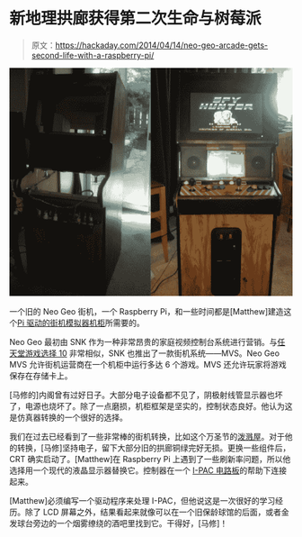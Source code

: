 # 新地理拱廊获得第二次生命与树莓派

> 原文：<https://hackaday.com/2014/04/14/neo-geo-arcade-gets-second-life-with-a-raspberry-pi/>

![neo-picade](img/dae88a978b68991a4abb95743a26258f.png)

一个旧的 Neo Geo 街机，一个 Raspberry Pi，和一些时间都是[Matthew]建造这个[Pi 驱动的街机模拟器机柜](http://imgur.com/gallery/QYZ0x)所需要的。

Neo Geo 最初由 SNK 作为一种非常昂贵的家庭视频控制台系统进行营销。与[任天堂游戏选择 10](http://en.wikipedia.org/wiki/PlayChoice-10) 非常相似，SNK 也推出了一款街机系统——MVS。Neo Geo MVS 允许街机运营商在一个机柜中运行多达 6 个游戏。MVS 还允许玩家将游戏保存在存储卡上。

[马修的]内阁曾有过好日子。大部分电子设备都不见了，阴极射线管显示器也坏了，电源也烧坏了。除了一点磨损，机柜框架是坚实的，控制状态良好。他认为这是仿真器转换的一个很好的选择。

我们在过去已经看到了一些非常棒的街机转换，比如这个万圣节的[泼溅屋](http://hackaday.com/2013/10/31/a-killer-arcade-cabinet-for-halloween/)。对于他的转换，[马修]坚持电子，留下大部分旧的拱廊铜绿完好无损。更换一些组件后，CRT 确实启动了。[Matthew]在 Raspberry Pi 上遇到了一些刷新率问题，所以他选择用一个现代的液晶显示器替换它。控制器在一个 [I-PAC 电路板](http://www.ultimarc.com/ipac1.html)的帮助下连接起来。

[Matthew]必须编写一个驱动程序来处理 I-PAC，但他说这是一次很好的学习经历。除了 LCD 屏幕之外，结果看起来就像可以在一个旧保龄球馆的后面，或者金发球台旁边的一个烟雾缭绕的酒吧里找到它。干得好，[马修]！